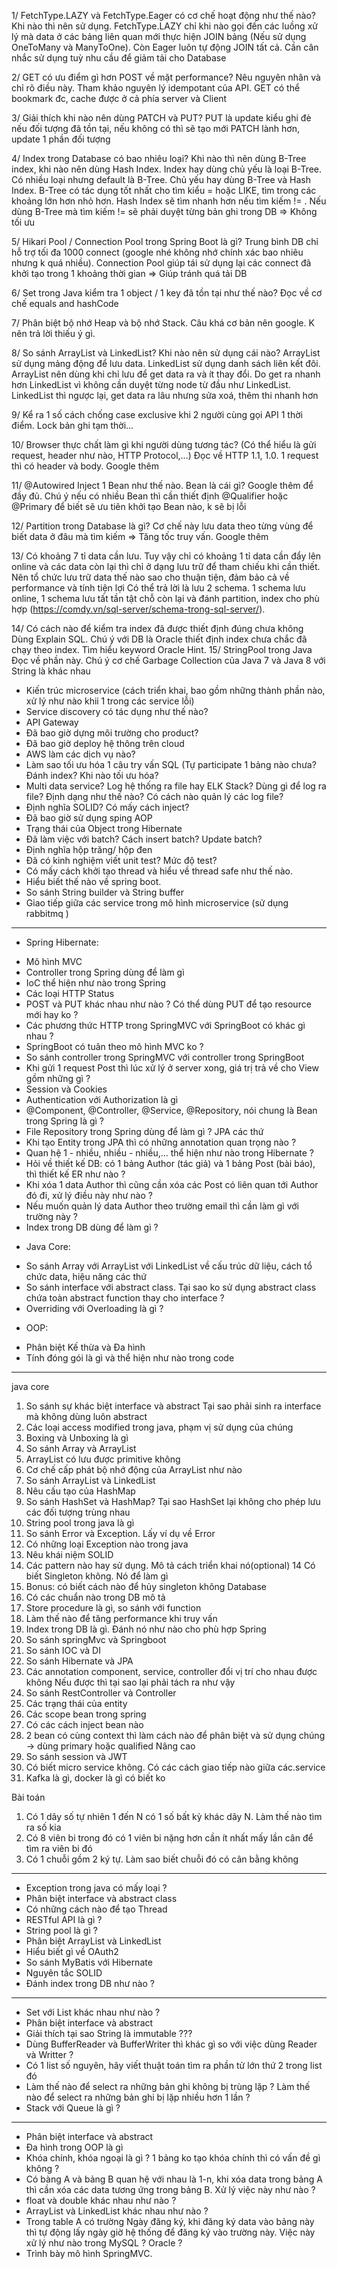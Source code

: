 1/ FetchType.LAZY và FetchType.Eager có cơ chế hoạt động như thế nào? Khi nào thì nên sử dụng.
FetchType.LAZY chỉ khi nào gọi đến các luồng xử lý mà data ở các bảng liên quan mới thực hiện JOIN bảng (Nếu sử dụng OneToMany và ManyToOne). 
Còn Eager luôn tự động JOIN tất cả. Cần cân nhắc sử dụng tuỳ nhu cầu để giảm tải cho Database

2/ GET có ưu điểm gì hơn POST về mặt performance? Nêu nguyên nhân và chỉ rõ điều này.
Tham khảo nguyên lý idempotant của API. GET có thể bookmark đc, cache được ở cả phía server và Client

3/ Giải thích khi nào nên dùng PATCH và PUT?
PUT là update kiểu ghi đè nếu đối tượng đã tồn tại, nếu không có thì sẽ tạo mới
PATCH lành hơn, update 1 phần đối tượng

4/ Index trong Database có bao nhiêu loại? Khi nào thì nên dùng B-Tree index, khi nào nên dùng Hash Index.
Index hay dùng chủ yếu là loại B-Tree. Có nhiều loại nhưng default là B-Tree. 
Chủ yếu hay dùng B-Tree và Hash Index. B-Tree có tác dụng tốt nhất cho tìm kiểu = hoặc LIKE, tìm trong các khoảng lớn hơn nhỏ hơn.
 Hash Index sẽ tìm nhanh hơn nếu tìm kiếm != 
. Nếu dùng B-Tree mà tìm kiếm != sẽ phải duyệt từng bản ghi trong DB => Không tối ưu

5/ Hikari Pool / Connection Pool trong Spring Boot là gì?
Trung bình DB chỉ hỗ trợ tối đa 1000 connect (google nhé không nhớ chính xác bao nhiêu nhưng k quá nhiều).
 Connection Pool giúp tái sử dụng lại các connect đã khởi tạo trong 1 khoảng thời gian => Giúp tránh quá tải DB

6/ Set trong Java kiểm tra 1 object / 1 key đã tồn tại như thế nào?
Đọc về cơ chế equals and hashCode

7/ Phân biệt bộ nhớ Heap và bộ nhớ Stack.
Câu khá cơ bản nên google. K nên trả lời thiếu ý gì.

8/ So sánh ArrayList và LinkedList? Khi nào nên sử dụng cái nào?
ArrayList sử dụng mảng động để lưu data.
LinkedList sử dụng danh sách liên kết đôi.
ArrayList nên dùng khi chỉ lưu để get data ra và ít thay đổi.
 Do get ra nhanh hơn LinkedList vì không cần duyệt từng node từ đầu như LinkedList.
 LinkedList thì ngược lại, get data ra lâu nhưng sửa xoá, thêm thi nhanh hơn

9/  Kể ra 1 số cách chống case exclusive khi 2 người cùng gọi API 1 thời điểm.
Lock bản ghi tạm thời...

10/ Browser thực chất làm gì khi người dùng tương tác? (Có thể hiểu là gửi request, header như nào, HTTP Protocol,...)
Đọc về HTTP 1.1, 1.0. 1 request thì có header và body. Google thêm

11/  @Autowired Inject 1 Bean như thế nào. Bean là cái gì?
Google thêm để đầy đủ. Chú ý nếu có nhiều Bean thì cần thiết định @Qualifier hoặc @Primary để biết sẽ ưu tiên khởi tạo Bean nào, k sẽ bị lỗi

12/ Partition trong Database là gì?
Cơ chế này lưu data theo từng vùng để biết data ở đâu mà tìm kiếm => Tăng tốc truy vấn. Google thêm

13/ Có khoảng 7 tỉ data cần lưu. Tuy vậy chỉ có khoảng 1 tỉ data cần đẩy lên online và các data còn lại thì chỉ ở dạng lưu trữ để tham chiếu khi cần thiết.
 Nên tổ chức lưu trữ data thế nào sao cho thuận tiện, đảm bảo cả về performance và tính tiện lợi
Có thể trả lời là lưu 2 schema. 1 schema lưu online, 1 schema lưu tất tần tật chỗ còn lại và đánh partition, index cho phù hợp (https://comdy.vn/sql-server/schema-trong-sql-server/).

14/ Có cách nào để kiểm tra index đã được thiết định đúng chưa không
Dùng Explain SQL. Chú ý với DB là Oracle thiết định index chưa chắc đã chạy theo index. Tìm hiểu keyword Oracle Hint.
15/ StringPool trong Java
Đọc về phần này. Chú ý cơ chế Garbage Collection của Java 7 và Java 8 với String là khác nhau

+ Kiến trúc microservice (cách triển khai, bao gồm những thành phần nào, xử lý như nào khii 1 trong các service lỗi) 
+ Service discovery có tác dụng như thế nào?
+ API Gateway
+ Đã bao giờ dựng môi trường cho product?
+ Đã bao giờ deploy hệ thông trên cloud
+ AWS làm các dịch vụ nào?
+ Làm sao tối ưu hóa 1 câu try vấn SQL (Tự participate 1 bảng nào chưa? Đánh index? Khi nào tối ưu hóa? 
+ Multi data service? Log hệ thống ra file hay ELK Stack? Dùng gì để log ra file? Định dạng như thế nào? Có cách nào quản lý các log file?
+ Định nghĩa SOLID? Có mấy cách inject? 
+ Đã bao giờ sử dụng sping AOP
+ Trạng thái của Object trong Hibernate
+ Đã làm việc với batch? Cách insert batch? Update batch?
+ Định nghĩa hộp trăng/ hộp đen
+ Đã có kinh nghiệm viết unit test? Mức độ test?
+ Có mấy cách khởi tạo thread và hiểu về thread safe như thế nào. 
+ Hiểu biết thế nào về spring boot. 
+ So sánh String builder và String buffer 
+ Giao tiếp giữa các service trong mô hình microservice (sử dụng rabbitmq )
----------------------------
- Spring Hibernate:
+ Mô hình MVC
+ Controller trong Spring dùng để làm gì
+ IoC thể hiện như nào trong Spring
+ Các loại HTTP Status
+ POST và PUT khác nhau như nào ? Có thể dùng PUT để tạo resource mới hay ko ?
+ Các phương thức HTTP trong SpringMVC với SpringBoot có khác gì nhau ?
+ SpringBoot có tuân theo mô hình MVC ko ?
+ So sánh controller trong SpringMVC với controller trong SpringBoot
+ Khi gửi 1 request Post thì lúc xử lý ở server xong, giá trị trả về cho View gồm những gì ?
+ Session và Cookies
+ Authentication với Authorization là gì
+ @Component, @Controller, @Service, @Repository, nói chung là Bean trong Spring là gì ?
+ File Repository trong Spring dùng để làm gì ? JPA các thứ
+ Khi tạo Entity trong JPA thì có những annotation quan trọng nào ?
+ Quan hệ 1 - nhiều, nhiều - nhiều,... thể hiện như nào trong Hibernate ?
+ Hỏi về thiết kế DB: có 1 bảng Author (tác giả) và 1 bảng Post (bài báo), thì thiết kế ER như nào ?
+ Khi xóa 1 data Author thì cũng cần xóa các Post có liên quan tới Author đó đi, xử lý điều này như nào ?
+ Nếu muốn quản lý data Author theo trường email thì cần làm gì với trường này ?
+ Index trong DB dùng để làm gì ?

- Java Core:
+ So sánh Array với ArrayList với LinkedList về cấu trúc dữ liệu, cách tổ chức data, hiệu năng các thứ
+ So sánh interface với abstract class. Tại sao ko sử dụng abstract class chứa toàn abstract function thay cho interface ?
+ Overriding với Overloading là gì ?

- OOP:
+ Phân biệt Kế thừa và Đa hình
+ Tính đóng gói là gì và thể hiện như nào trong code
----------------------------
java core
1. So sánh sự khác biệt interface và abstract
Tại sao phải sinh ra interface mà không dùng luôn abstract
2. Các loại access modified trong java, phạm vị sử dụng của chúng
3. Boxing và Unboxing là gì
4. So sánh Array và ArrayList
5. ArrayList có lưu được primitive không
6. Cơ chế cấp phát bộ nhớ động của ArrayList như nào
6. So sánh ArrayList và LinkedList
7. Nêu cấu tạo của HashMap
8. So sánh HashSet và HashMap? Tại sao HashSet lại không cho phép lưu các đối tượng trùng nhau
9. String pool trong java là gì
10. So sánh Error và Exception. Lấy ví dụ về Error
11. Có những loại Exception nào trong java
12. Nêu khái niệm SOLID
13. Các pattern nào hay sử dụng. Mô tả cách triển khai nó(optional)
14 Có biết Singleton không. Nó để làm gì
15. Bonus: có biết cách nào để hủy singleton không
Database
1. Có các chuẩn nào trong DB mô tả
2. Store procedure là gì, so sánh với function
3. Làm thế nào để tăng performance khi truy vấn
4. Index trong DB là gì. Đánh nó như nào cho phù hợp
Spring
1. So sánh springMvc và Springboot
2. So sánh IOC và DI
3. So sánh Hibernate và JPA
4. Các annotation component, service, controller đổi vị trí cho nhau được không
Nếu được thì tại sao lại phải tách ra như vậy
5. So sánh RestController và Controller
6. Các trạng thái của entity
7. Các scope bean trong spring
8. Có các cách inject bean nào
9. 2 bean có cùng context thì làm cách nào để phân biệt và sử dụng chúng -> dùng primary hoặc qualified
Nâng cao
1. So sánh session và JWT
2. Có biết micro service không. Có các cách giao tiếp nào giữa các.service
3. Kafka là gì, docker là gì có biết ko

Bài toán
1. Có 1 dãy số tự nhiên 1 đến N có 1 số bất kỳ khác dãy N. Làm thế nào tìm ra số kia
2. Có 8 viên bi trong đó có 1 viên bi nặng hơn cần ít nhất mấy lần cân để tìm ra viên bi đó
3. Có 1 chuỗi gồm 2 ký tự. Làm sao biết chuỗi đó có cân bằng không
---------------------------------
- Exception trong java có mấy loại ?
- Phân biệt interface và abstract class
- Có những cách nào để tạo Thread
- RESTful API là gì ?
- String pool là gì ?
- Phân biệt ArrayList và LinkedList
- Hiểu biết gì về OAuth2
- So sánh MyBatis với Hibernate
- Nguyên tắc SOLID
- Đánh index trong DB như nào ?
---------------------------------
- Set với List khác nhau như nào ?
- Phân biệt interface và abstract
- Giải thích tại sao String là immutable ???
- Dùng BufferReader và BufferWriter thì khác gì so với việc dùng Reader và Writter ?
- Có 1 list số nguyên, hãy viết thuật toán tìm ra phần tử lớn thứ 2 trong list đó
- Làm thế nào để select ra những bản ghi không bị trùng lặp ? Làm thế nào để select ra những bản ghi bị lặp nhiều hơn 1 lần ?
- Stack với Queue là gì ?
---------------------------------
- Phân biệt interface và abstract
- Đa hình trong OOP là gì
- Khóa chính, khóa ngoại là gì ? 1 bảng ko tạo khóa chính thì có vấn đề gì không ?
- Có bàng A và bảng B quan hệ với nhau là 1-n, khi xóa data trong bảng A thì cần xóa các data tương ứng trong bảng B. Xử lý việc này như nào ?
- float và double khác nhau như nào ?
- ArrayList và LinkedList khác nhau như nào ?
- Trong table A có trường Ngày đăng ký, khi đăng ký data vào bảng này thì tự động lấy ngày giờ hệ thống để đăng ký vào trường này. Việc này xử lý như nào trong MySQL ? Oracle ?
- Trình bày mô hình SpringMVC.

